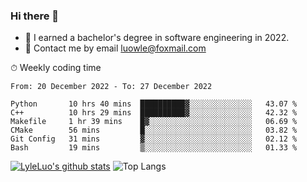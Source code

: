 ### Hi there 👋
<!--I have been a GitHub member for [![Years Badge](https://badges.pufler.dev/years/LyleLuo)](https://badges.pufler.dev)-->
- 🌱 I earned a bachelor's degree in software engineering in 2022.
- 💬 Contact me by email luowle@foxmail.com
<!--
**LyleLuo/LyleLuo** is a ✨ _special_ ✨ repository because its `README.md` (this file) appears on your GitHub profile.

Here are some ideas to get you started:
- 👯 I’m looking to collaborate on ...
- 🤔 I’m looking for help with ...
- 📫 How to reach me: ...
- 😄 Pronouns: ...
- ⚡ Fun fact: ...
-->

<!--💻 Coding Activity Logging

[![Commits Badge](https://badges.pufler.dev/commits/weekly/LyleLuo)](https://badges.pufler.dev)-->

⏱ Weekly coding time

<!--START_SECTION:waka-->

```text
From: 20 December 2022 - To: 27 December 2022

Python       10 hrs 40 mins  ██████████▓░░░░░░░░░░░░░░   43.07 %
C++          10 hrs 29 mins  ██████████▓░░░░░░░░░░░░░░   42.32 %
Makefile     1 hr 39 mins    █▓░░░░░░░░░░░░░░░░░░░░░░░   06.69 %
CMake        56 mins         █░░░░░░░░░░░░░░░░░░░░░░░░   03.82 %
Git Config   31 mins         ▓░░░░░░░░░░░░░░░░░░░░░░░░   02.12 %
Bash         19 mins         ▒░░░░░░░░░░░░░░░░░░░░░░░░   01.33 %
```

<!--END_SECTION:waka-->

[![LyleLuo's github stats](https://github-readme-stats.vercel.app/api?username=LyleLuo&count_private=true&show_icons=true&hide=issues&hide_border=true)](https://github.com/anuraghazra/github-readme-stats)
![Top Langs](https://github-readme-stats.vercel.app/api/top-langs/?username=LyleLuo&layout=compact&hide_border=true) 
<!--[![LyleLuo's wakatime stats](https://github-readme-stats.vercel.app/api/wakatime?username=luowle)](https://github.com/anuraghazra/github-readme-stats)-->
